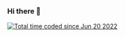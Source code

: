 ### Hi there 👋

<a href="https://wakatime.com/@634ffc3f-7efc-47bd-99b7-e2e08071f7ec"><img src="https://wakatime.com/badge/user/634ffc3f-7efc-47bd-99b7-e2e08071f7ec.svg" alt="Total time coded since Jun 20 2022" /></a>

<!--
**SerdarYildiz06/SerdarYildiz06** is a ✨ _special_ ✨ repository because its `README.md` (this file) appears on your GitHub profile.

Here are some ideas to get you started:

- 🔭 I’m currently working on ...
- 🌱 I’m currently learning ...
- 👯 I’m looking to collaborate on ...
- 🤔 I’m looking for help with ...
- 💬 Ask me about ...
- 📫 How to reach me: ...
- 😄 Pronouns: ...
- ⚡ Fun fact: ...
-->
